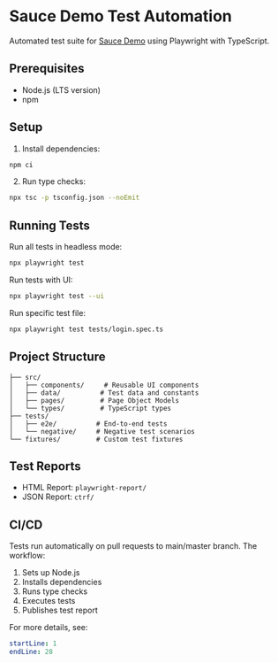# Sauce Demo Test Automation

Automated test suite for [Sauce Demo](https://www.saucedemo.com/) using Playwright with TypeScript.

## Prerequisites

- Node.js (LTS version)
- npm

## Setup

1. Install dependencies:

```bash
npm ci
```

2. Run type checks:
```bash
npx tsc -p tsconfig.json --noEmit
```

## Running Tests

Run all tests in headless mode:
```bash
npx playwright test
```

Run tests with UI:
```bash
npx playwright test --ui
```

Run specific test file:
```bash
npx playwright test tests/login.spec.ts
```

## Project Structure

```
├── src/
│   ├── components/     # Reusable UI components
│   ├── data/          # Test data and constants
│   ├── pages/         # Page Object Models
│   └── types/         # TypeScript types
├── tests/
│   ├── e2e/          # End-to-end tests
│   └── negative/     # Negative test scenarios
└── fixtures/         # Custom test fixtures
```

## Test Reports

- HTML Report: `playwright-report/`
- JSON Report: `ctrf/`

## CI/CD

Tests run automatically on pull requests to main/master branch. The workflow:

1. Sets up Node.js
2. Installs dependencies
3. Runs type checks
4. Executes tests
5. Publishes test report

For more details, see:
```yaml:.github/workflows/playwright.yml
startLine: 1
endLine: 28
```